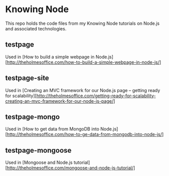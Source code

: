Knowing Node
============

This repo holds the code files from my Knowing Node tutorials on Node.js and associated technologies.

testpage
--------

Used in [How to build a simple webpage in Node.js][http://theholmesoffice.com/how-to-build-a-simple-webpage-in-node-js/]

testpage-site
-------------

Used in [Creating an MVC framework for our Node.js page – getting ready for scalability][http://theholmesoffice.com/getting-ready-for-scalability-creating-an-mvc-framework-for-our-node-js-page/]

testpage-mongo
--------------

Used in [How to get data from MongoDB into Node.js][http://theholmesoffice.com/how-to-ge-data-from-mongodb-into-node-js/]

testpage-mongoose
-----------------

Used in [Mongoose and Node.js tutorial][http://theholmesoffice.com/mongoose-and-node-js-tutorial/]
